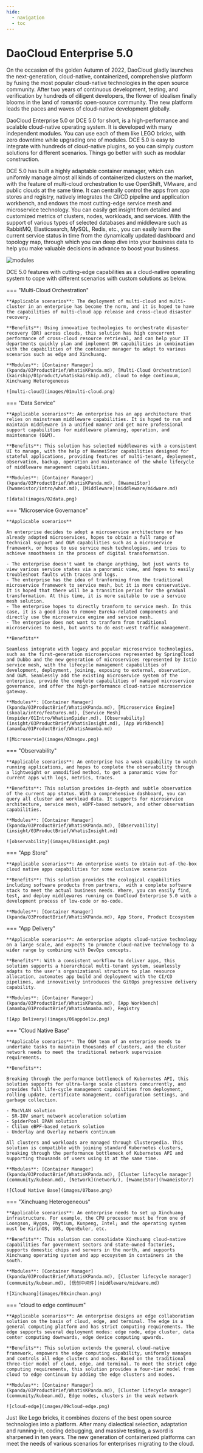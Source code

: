 ```yaml
---
hide:
  - navigation
  - toc
---
```


# DaoCloud Enterprise 5.0

On the occasion of the golden Autumn of 2022, DaoCloud gladly launches the next-generation, cloud-native, containerized, comprehensive platform by fusing the most popular cloud-native technologies in the open source community. After two years of continuous development, testing, and verification by hundreds of diligent developers, the flower of idealism finally blooms in the land of romantic open-source community. The new platform leads the paces and waves of cloud-native development globally.

DaoCloud Enterprise 5.0 or DCE 5.0 for short, is a high-performance and scalable cloud-native operating system. It is developed with many independent modules. You can use each of them like LEGO bricks, with zero downtime while upgrading one of modules. DCE 5.0 is easy to integrate with hundreds of cloud-native plugins, so you can simply custom solutions for different scenarios. Things go better with such as modular construction.

DCE 5.0 has built a highly adaptable container manager, which can uniformly manage almost all kinds of containerized clusters on the market, with the feature of multi-cloud orchestration to use OpenShift, VMware, and public clouds at the same time. It can centrally control the apps from app stores and registry, natively integrates the CI/CD pipeline and application workbench, and endows the most cutting-edge service mesh and microservice technology. You can easily get insight from detailed and customized metrics of clusters, nodes, workloads, and services. With the support of various types of selected databases and middleware such as RabbitMQ, Elasticsearch, MySQL, Redis, etc., you can easily learn the current service status in time from the dynamically updated dashboard and topology map, through which you can deep dive into your business data to help you make valuable decisions in advance to boost your business.

![modules](images/dce-modules02.png)

DCE 5.0 features with cutting-edge capabilities as a cloud-native operating system to cope with different scenarios with custom solutions as below.

=== "Multi-Cloud Orchestration"

    **Applicable scenarios**: The deployment of multi-cloud and multi-cluster in an enterprise has become the norm, and it is hoped to have the capabilities of multi-cloud app release and cross-cloud disaster recovery.

    **Benefits**: Using innovative technologies to orchestrate disaster recovery (DR) across clouds, this solution has high concurrent performance of cross-cloud resource retrieval, and can help your IT departments quickly plan and implement DR capabilities in combination with the capabilities of the container manager to adapt to various scenarios such as edge and Xinchuang.

    **Modules**: [Container Manager](kpanda/03ProductBrief/WhatisKPanda.md), [Multi-Cloud Orchestration](kairship/01product/whatiskairship.md), cloud to edge continuum, Xinchuang Heterogeneous

    ![multi-cloud](images/01multi-cloud.png)

=== "Data Service"

    **Applicable scenarios**: An enterprise has an app architecture that relies on mainstream middleware capabilities. It is hoped to run and maintain middleware in a unified manner and get more professional support capabilities for middleware planning, operation, and maintenance (O&M).

    **Benefits**: This solution has selected middlewares with a consistent UI to manage, with the help of HwameiStor capabilities designed for stateful applications, providing features of multi-tenant, deployment, observation, backup, operation and maintenance of the whole lifecycle of middleware management capabilities.

    **Modules**: [Container Manager](kpanda/03ProductBrief/WhatisKPanda.md), [HwameiStor](hwameistor/intro/what.md), [Middleware](middleware/midware.md)

    ![data](images/02data.png)

=== "Microservice Governance"

    **Applicable scenarios**

    An enterprise decides to adopt a microservice architecture or has already adopted microservices, hopes to obtain a full range of technical support and O&M capabilities such as a microservice framework, or hopes to use service mesh technologies, and tries to achieve smoothness in the process of digital transformation.

    - The enterprise doesn't want to change anything, but just wants to view various service states via a panoramic view, and hopes to easily troubleshoot faults with traces and logs.
    - The enterprise has the idea of tranforming from the traditional microservice framework to service mesh, but it is more conservative. It is hoped that there will be a transition period for the gradual transformation. At this time, it is more suitable to use a service mesh solution.
    - The enterprise hopes to directly tranform to service mesh. In this case, it is a good idea to remove Eureka-related components and directly use the microservice engine and service mesh.
    - The enterprise does not want to tranform from traditional microservices to mesh, but wants to do east-west traffic management.

    **Benefits**

    Seamless integrate with legacy and popular microservice technologies, such as the first-generation microservices represented by SpringCloud and Dubbo and the new generation of microservices represented by Istio service mesh, with the lifecycle management capabilities of development, deployment, joining, exposing to external, observation, and O&M. Seamlessly add the existing microservice system of the enterprise, provide the complete capabilities of managed microservice governance, and offer the high-performance cloud-native microservice gateway.

    **Modules**: [Container Manager](kpanda/03ProductBrief/WhatisKPanda.md), [Microservice Engine](skoala/intro/features.md), [Service Mesh](mspider/01Intro/WhatismSpider.md), [Observability](insight/03ProductBrief/WhatisInsight.md), [App Workbench](amamba/01ProductBrief/WhatisAmamba.md)

    ![Microservie](images/03msgov.png)

=== "Observability"

    **Applicable scenarios**: An enterprise has a weak capability to watch running applications, and hopes to complete the observability through a lightweight or unmodified method, to get a panaramic view for current apps with logs, metrics, traces.

    **Benefits**: This solution provides in-depth and subtle observation of the current app status. With a comprehensive dashboard, you can query all cluster and workload data. It supports for microservice architecture, service mesh, eBPF-based network, and other observation capabilities.

    **Modules**: [Container Manager](kpanda/03ProductBrief/WhatisKPanda.md), [Observability](insight/03ProductBrief/WhatisInsight.md)

    ![observability](images/04insight.png)

=== "App Store"

    **Applicable scenarios**: An enterprise wants to obtain out-of-the-box cloud native apps capabilities for some exclusive scenarios

    **Benefits**: This solution provides the ecological capabilities including software products from partners,  with a complete software stack to meet the actual business needs. Where, you can easily find, test, and deploy middlewares running on DaoCloud Enterprise 5.0 with a development process of low-code or no-code.

    **Modules**: [Container Manager](kpanda/03ProductBrief/WhatisKPanda.md), App Store, Product Ecosystem

=== "App Delivery"

    **Applicable scenarios**: An enterprise adopts cloud-native technology on a large scale, and expects to promote cloud-native technology to a wider range by combining with DevOps concepts.

    **Benefits**: With a consistent workflow to deliver apps, this solution supports a hierarchical multi-tenant system, seamlessly adapts to the user's organizational structure to plan resource allocation, automates app build and deployment with the CI/CD pipelines, and innovatively introduces the GitOps progressive delivery capability.

    **Modules**: [Container Manager](kpanda/03ProductBrief/WhatisKPanda.md), [App Workbench](amamba/01ProductBrief/WhatisAmamba.md), Registry

    ![App Delivery](images/06appdeliv.png)

=== "Cloud Native Base"

    **Applicable scenarios**: The O&M team of an enterprise needs to undertake tasks to maintain thousands of clusters, and the cluster network needs to meet the traditional network supervision requirements.

    **Benefits**: 

    Breaking through the performance bottleneck of Kubernetes API, this solution supports for ultra-large scale clusters concurrently, and provides full life-cycle management capabilities from deployment, rolling update, certificate management, configuration settings, and garbage collection.

    - MacVLAN solution
    - SR-IOV smart network acceleration solution
    - SpiderPool IPAM solution
    - Clilum eBPF-based network solution
    - Underlay and Overlay network continuum

    All clusters and workloads are managed through Clusterpedia. This solution is compatible with joining standard Kubernetes clusters, breaking through the performance bottleneck of Kubernetes API and supporting thousands of users using it at the same time.

    **Modules**: [Container Manager](kpanda/03ProductBrief/WhatisKPanda.md), [Cluster lifecycle manager](community/kubean.md), [Network](network/), [HwameiStor](hwameistor/)

    ![Cloud Native Base](images/07base.png)

=== "Xinchuang Heterogeneous"

    **Applicable scenarios**: An enterprise needs to set up Xinchuang infrastructure. For example, the CPU processor must be from one of Loongson, Hygon, Phytium, Kunpeng, Intel; and the operating system must be KirinOS, UOS, OpenEuler, etc.

    **Benefits**: This solution can consolidate Xinchuang cloud-native capabilities for government sectors and state-owned factories, supports domestic chips and servers in the north, and supports Xinchuang operating system and app ecosystem in containers in the south.

    **Modules**: [Container Manager](kpanda/03ProductBrief/WhatisKPanda.md), [Cluster lifecycle manager](community/kubean.md), [信创中间件](middleware/midware.md)

    ![Xinchuang](images/08xinchuan.png)

=== "cloud to edge continuum"

    **Applicable scenarios**: An enterprise designs an edge collaboration solution on the basis of cloud, edge, and terminal. The edge is a general computing platform and has strict computing requirements. The edge supports several deployment modes: edge node, edge cluster, data center computing downwards, edge device computing upwards.

    **Benefits**: This solution extends the general cloud-native framework, empowers the edge computing capability, uniformly manages and controls all edge clusters and nodes. Based on the traditional three-tier model of cloud, edge, and terminal. To meet the strict edge computing requirements, this solution provides a four-tier model from cloud to edge continuum by adding the edge clusters and nodes.

    **Modules**: [Container Manager](kpanda/03ProductBrief/WhatisKPanda.md), [Cluster lifecycle manager](community/kubean.md), Edge nodes, clusters in the weak network

    ![cloud-edge](images/09cloud-edge.png)

Just like Lego bricks, it combines dozens of the best open source technologies into a platform. After many dialectical selection, adaptation and running-in, coding debugging, and massive testing, a sword is sharpened in ten years. The new generation of containerized platforms can meet the needs of various scenarios for enterprises migrating to the cloud.
